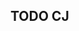 ## TODO CJ

[//]: # (TODO: Eliminar los backgrounds-color del dashboard y comprobar como se ve limpio.)

[//]: # (TODO: Crear custom hook para el fetch [useFetch] con el loader.)

[//]: # (NOTA: verificar los estilos aplicados a las scrollbars cuando se suba a producción, se deben activar los estilos para Firefox en las rutas -> /usuarios y /registro.)